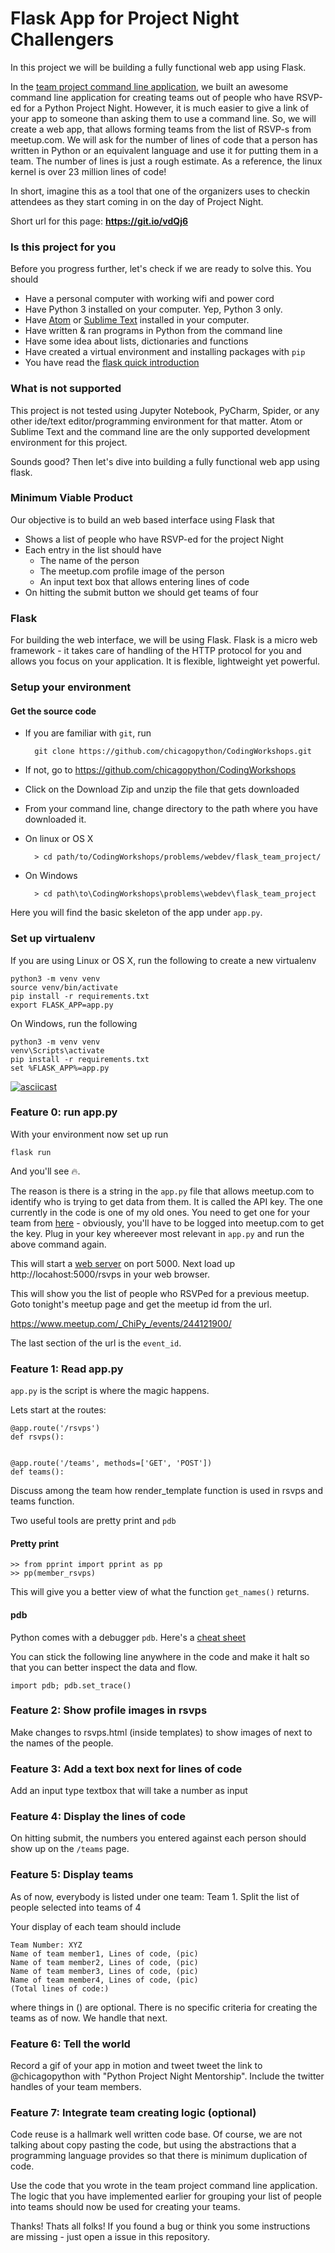 <!--
.. title: Flask App for Project Night Challengers
.. slug: flask-app-to-group-project-night-challengers
.. date: 2019-03-17 00:12:37 UTC-05:00
.. tags: flask, web-dev
.. category: web-dev
.. link: 
.. description: 
.. type: text
-->




# Flask App for Project Night Challengers

In this project we will be building a fully functional web app using Flask.

In the [team project command line application](https://github.com/chicagopython/CodingWorkshops/tree/master/problems/py101/python_team_project), we built an awesome command line
application for creating teams out of people who have RSVP-ed for a Python Project
Night. However, it is much easier to give a link of your app to someone
than asking them to use a command line. So, we will create a web app, that allows
forming teams from the list of RSVP-s from meetup.com. We
will ask for the number of lines of code that a person has written in
Python or an equivalent language and use it for putting them in a team. The number of lines is just a rough estimate. As a reference, the linux kernel is over 23 million lines of code!

In short, imagine this as a tool that one of the
organizers uses to checkin attendees as they start coming in on the day of
Project Night.

Short url for this page: **https://git.io/vdQj6**

### Is this project for you

Before you progress further, let's check if we are ready to solve this. You should

- Have a personal computer with working wifi and power cord
- Have Python 3 installed on your computer. Yep, Python 3 only.
- Have [Atom](https://atom.io/) or [Sublime Text](https://www.sublimetext.com/3) installed in your computer.
- Have written & ran programs in Python from the command line
- Have some idea about lists, dictionaries and functions
- Have created a virtual environment and installing packages with `pip`
- You have read the [flask quick introduction](http://flask.pocoo.org/docs/0.12/quickstart/)

### What is not supported

This project is not tested using Jupyter Notebook, PyCharm,
Spider, or any other ide/text editor/programming environment for that matter.
Atom or Sublime Text and the command line are the only supported development
environment for this project.

Sounds good? Then let's dive into building a fully functional web app using flask.

### Minimum Viable Product

Our objective is to build an web based interface using Flask that

- Shows a list of people who have RSVP-ed for the project Night
- Each entry in the list should have
  - The name of the person
  - The meetup.com profile image of the person
  - An input text box that allows entering lines of code
- On hitting the submit button we should get teams of four

### Flask

For building the web interface, we will be using Flask.
Flask is a micro web framework - it takes care of handling of the HTTP
protocol for you and allows you focus on your application. It is flexible,
lightweight yet powerful.

### Setup your environment

#### Get the source code

- If you are familiar with `git`, run

		git clone https://github.com/chicagopython/CodingWorkshops.git

- If not, go to https://github.com/chicagopython/CodingWorkshops
- Click on the Download Zip and unzip the file that gets downloaded
- From your command line, change directory to the path where you have downloaded it.
- On linux or OS X

 		> cd path/to/CodingWorkshops/problems/webdev/flask_team_project/

- On Windows

		> cd path\to\CodingWorkshops\problems\webdev\flask_team_project


Here you will find the basic skeleton of the app under `app.py`.

### Set up virtualenv

If you are using Linux or OS X, run the following to create a new virtualenv

    python3 -m venv venv
    source venv/bin/activate
    pip install -r requirements.txt
    export FLASK_APP=app.py

On Windows, run the following

    python3 -m venv venv
    venv\Scripts\activate
    pip install -r requirements.txt
    set %FLASK_APP%=app.py

[![asciicast](https://asciinema.org/a/M1hP91h153PuOPEjVYbot6jPj.png)](https://asciinema.org/a/M1hP91h153PuOPEjVYbot6jPj)

### Feature 0: run app.py

With your environment now set up run

    flask run

And you'll see 🔥.

The reason is there is a string in the `app.py` file that allows meetup.com to identify who is trying to get data from them. It is called the API key. The one currently in the code is one of my old ones. You need to get one for your team from [here](https://secure.meetup.com/meetup_api/key/) - obviously, you'll have to be logged into meetup.com to get the key.
Plug in your key whereever most relevant in `app.py` and run the above command again.

This will start a [web server](https://developer.mozilla.org/en-US/docs/Learn/Common_questions/What_is_a_web_server) on port 5000.
Next load up http://locahost:5000/rsvps in your web browser. 

This will show you the list of people who RSVPed for a previous meetup.
Goto tonight's meetup page and get the meetup id from the url.

   https://www.meetup.com/_ChiPy_/events/244121900/

The last section of the url is the `event_id`.

### Feature 1: Read app.py

`app.py` is the script is where the magic happens.

Lets start at the routes:

    @app.route('/rsvps')
    def rsvps():


    @app.route('/teams', methods=['GET', 'POST'])
    def teams():

Discuss among the team how render_template function is used in rsvps and teams
function.

Two useful tools are pretty print and `pdb`

#### Pretty print

    >> from pprint import pprint as pp
    >> pp(member_rsvps)

This will give you a better view of what the function `get_names()` returns.

#### pdb

Python comes with a debugger `pdb`. Here's a [cheat sheet](https://appletree.or.kr/quick_reference_cards/Python/Python%20Debugger%20Cheatsheet.pdf)

You can stick the following line anywhere in the code and make it halt so that you can better inspect the data and flow.

    import pdb; pdb.set_trace()

### Feature 2: Show profile images in rsvps

Make changes to rsvps.html (inside templates) to show images of next to the
names of the people.

### Feature 3: Add a text box next for lines of code

Add an input type textbox that will take a number as input

### Feature 4: Display the lines of code

On hitting submit, the numbers you entered against each person should show up
on the `/teams` page.

### Feature 5: Display teams

As of now, everybody is listed under one team: Team 1.
Split the list of people selected into teams of 4

Your display of each team should include

    Team Number: XYZ
    Name of team member1, Lines of code, (pic)
    Name of team member2, Lines of code, (pic)
    Name of team member3, Lines of code, (pic)
    Name of team member4, Lines of code, (pic)
    (Total lines of code:)

where things in () are optional.
There is no specific criteria for creating the teams as of now. We handle that
next.


### Feature 6: Tell the world

Record a gif of your app in motion and tweet tweet the link to @chicagopython with "Python Project Night Mentorship". Include the twitter handles of your team members.

### Feature 7: Integrate team creating logic (optional)

Code reuse is a hallmark well written code base. Of course, we are
not talking about copy pasting the code, but using the abstractions that a
programming language provides so that there is minimum duplication of code.

Use the code that you wrote in the team project command line application. The logic
that you have implemented earlier for grouping your list of people into teams
should now be used for creating your teams.

Thanks! Thats all folks!
If you found a bug or think you some instructions are missing - just open a issue in this repository.